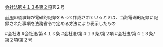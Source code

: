[会社法第４１３条第２項](会社法＿＿＿＿第４１３条第２項)第２号

[前項](会社法＿＿＿＿第４１３条第１項)の議事録が電磁的記録をもって作成されているときは、当該電磁的記録に記録された事項を法務省令で定める方法により表示したもの


#会社法
#会社法/第４１３条
#会社法/第４１３条/第２項
#会社法/第４１３条/第２項/第２号
